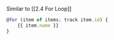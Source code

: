 Similar to [[2.4 For Loop]]

``` typescript
@for (item of items; track item.id) { 
	{{ item.name }} 
}
```
